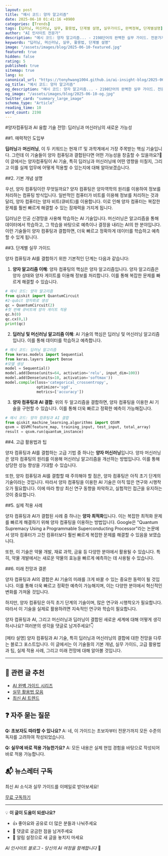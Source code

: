 ```yaml
---
layout: post
title: "예시 코드: 양자 알고리즘"
date: 2025-06-10 01:41:16 +0900
categories: [Trends]
tags: [딥러닝, 머신러닝, 실무, 활용법, 단계별 설명, 실무가이드, 완벽정복, 단계별설명]
author: "AI 인사이트 전문가"
description: "예시 코드: 양자 알고리즘... - 2198단어의 완벽한 실무 가이드. 전문가가 직접 작성한 실전 활용법과 단계별 설명으로 누구나 쉽게 따라할 수 있습니다."
keywords: "딥러닝, 머신러닝, 실무, 활용법, 단계별 설명"
image: "/assets/images/blog/2025-06-10-featured.jpg"
featured: true
hidden: false
rating: 5
published: true
sitemap: true
lang: ko
canonical_url: "https://tonyhwang1004.github.io/ai-insight-blog/2025-06-10-예시-코드-양자-알고리즘.html"
og_title: "예시 코드: 양자 알고리즘"
og_description: "예시 코드: 양자 알고리즘... - 2198단어의 완벽한 실무 가이드. 전문가가 직접 작성한 실전 활용법과 단계별 설명으로 누구나 쉽게 따라할 수 있습니다."
og_image: "/assets/images/blog/2025-06-10-og.jpg"
twitter_card: "summary_large_image"
schema_type: "Article"
reading_time: 10
word_count: 2198
---
```


#양자컴퓨팅과 AI 융합 기술 전망: 딥러닝과 머신러닝의 새로운 가능성

##1. 매력적인 도입부

**딥러닝**과 **머신러닝**, 이 두 키워드는 현재 IT 및 과학계에서 가장 주목받는 핵심 기술입니다. 그런데 이 기술들이 양자 컴퓨팅과 결합된다면 어떤 가능성을 창출할 수 있을까요?🤔 이 글에서는 양자컴퓨팅이 AI 기술, 특히 딥러닝과 머신러닝에 어떤 영향을 미칠지, 그리고 이를 실제 업무에 어떻게 적용할 수 있는지에 대해 알아보겠습니다. 

##2. 기본 개념 설명

우선, 양자 컴퓨팅이란 무엇일까요? 양자 컴퓨팅은 양자역학의 원리를 이용하여 정보를 처리하는 컴퓨팅 방식입니다. 일반적인 컴퓨터가 비트를 이용해 정보를 처리하는 것과 달리, 양자 컴퓨터는 양자 비트(큐비트)를 이용합니다. 이로 인해 양자 컴퓨터는 복잡한 문제를 훨씬 빠르게 해결할 수 있는 잠재력을 가지게 됩니다.

딥러닝은 인공 신경망을 사용해 학습하는 AI 기술입니다. 머신러닝은 알고리즘을 통해 데이터에서 학습하고, 그 학습을 바탕으로 예측이나 결정을 내리는 AI의 한 분야입니다. 이런 기술들이 양자 컴퓨팅과 결합하면, 더욱 빠르고 정확하게 데이터를 학습하고 예측할 수 있게 됩니다.

##3. 단계별 실무 가이드

양자 컴퓨팅과 AI를 결합하기 위한 기본적인 단계는 다음과 같습니다:

1. **양자 알고리즘 이해**: 양자 컴퓨팅의 핵심은 양자 알고리즘입니다. 양자 알고리즘은 양자 상태와 양자 게이트를 이용해 정보를 처리합니다. 이를 통해 복잡한 문제를 빠르게 해결할 수 있습니다.

```python
# 예시 코드: 양자 알고리즘
from qiskit import QuantumCircuit
#2-qubit 양자회로 생성
qc = QuantumCircuit(2)
#첫 번째 큐비트에 양자 게이트 적용
qc.h(0)
qc.cx(0,1)
print(qc)
```

2. **딥러닝 및 머신러닝 알고리즘 이해**: AI 기술의 핵심은 딥러닝 및 머신러닝 알고리즘입니다. 이를 통해 데이터를 학습하고 예측합니다.

```python
# 예시 코드: 딥러닝 알고리즘
from keras.models import Sequential
from keras.layers import Dense
#모델 생성
model = Sequential()
model.add(Dense(units=64, activation='relu', input_dim=100))
model.add(Dense(units=10, activation='softmax'))
model.compile(loss='categorical_crossentropy',
              optimizer='sgd',
              metrics=['accuracy'])
```

3. **양자 컴퓨팅과 AI 결합**: 위의 두 알고리즘을 결합하면, 양자 컴퓨팅을 이용한 AI 기술을 구현할 수 있습니다. 이를 통해 더욱 빠르고 정확한 예측이 가능해집니다.

```python
# 예시 코드: 양자 컴퓨팅과 AI 결합
from qiskit_machine_learning.algorithms import QSVM
qsvm = QSVM(feature_map, training_input, test_input, total_array)
result = qsvm.run(quantum_instance)
```

##4. 고급 활용법과 팁

양자 컴퓨팅과 AI를 결합하는 고급 기법 중 하나는 **양자 머신러닝**입니다. 양자 머신러닝은 양자 컴퓨팅의 원리를 이용해 머신러닝 알고리즘을 개선하는 방법입니다. 이를 통해 상당한 성능 향상을 기대할 수 있습니다.

또한, 양자 컴퓨팅과 AI를 결합할 때 주의해야 할 점은, 양자 컴퓨팅은 아직 초기 단계의 기술이라는 것입니다. 따라서 양자 컴퓨팅을 이용한 AI 기술은 아직 많은 연구와 시행착오가 필요합니다. 이에 따라 항상 최신 연구 동향을 파악하고, 실험적인 접근을 유지하는 것이 중요합니다.

##5. 실제 적용 사례

양자 컴퓨팅과 AI가 결합된 사례 중 하나는 **양자 최적화**입니다. 이는 복잡한 최적화 문제를 빠르게 해결하기 위해 양자 컴퓨팅을 이용하는 방법입니다. Google은 "Quantum Supremacy Using a Programmable Superconducting Processor"라는 논문에서 양자 컴퓨터가 고전 컴퓨터보다 훨씬 빠르게 복잡한 문제를 해결할 수 있음을 보였습니다.

또한, 이 기술은 약물 개발, 재료 과학, 금융 등 다양한 분야에서 활용될 수 있습니다. 특히, 약물 개발에서는 새로운 약물의 효능을 빠르게 예측하는 데 사용될 수 있습니다.

##6. 미래 전망과 결론

양자 컴퓨팅과 AI의 결합은 AI 기술의 미래를 크게 바꿀 수 있는 중요한 동력이 될 것입니다. 이를 통해 더욱 빠르고 정확한 예측이 가능해지며, 이는 다양한 분야에서 혁신적인 변화를 가져올 것입니다.

하지만, 양자 컴퓨팅은 아직 초기 단계의 기술이며, 많은 연구와 시행착오가 필요합니다. 따라서 이 기술을 실제로 활용하려면 지속적인 연구와 학습이 필요합니다.

양자 컴퓨팅과 AI, 그리고 머신러닝과 딥러닝이 결합된 새로운 세계에 대해 어떻게 생각하시나요? 여러분의 생각을 댓글로 남겨주세요!👇 

[메타 설명] 양자 컴퓨팅과 AI 기술, 특히 딥러닝과 머신러닝의 결합에 대한 전망을 다루는 블로그 포스트입니다. 이 글에서는 이 기술들의 기본 개념, 실무 가이드, 고급 활용법과 팁, 실제 적용 사례, 그리고 미래 전망에 대해 알아볼 것입니다.


---

## 🔗 관련 글 추천

- [AI 완벽 가이드 시리즈](/tags/완벽가이드)
- [실무 활용법 모음](/tags/실무가이드)
- [최신 AI 트렌드](/tags/트렌드분석)

## ❓ 자주 묻는 질문

**Q: 초보자도 따라할 수 있나요?**
A: 네, 이 가이드는 초보자부터 전문가까지 모든 수준의 독자를 고려하여 작성되었습니다.

**Q: 실무에 바로 적용 가능한가요?**
A: 모든 내용은 실제 현업 경험을 바탕으로 작성되어 바로 적용 가능합니다.

## 📬 뉴스레터 구독

최신 AI 소식과 실무 가이드를 이메일로 받아보세요!

[무료 구독하기](/newsletter)

---

💡 **이 글이 도움이 되셨나요?** 
- 👍 좋아요와 공유로 더 많은 분들과 나눠주세요
- 💬 댓글로 궁금한 점을 남겨주세요
- 🔔 알림 설정으로 새 글을 놓치지 마세요

*AI 인사이트 블로그 - 당신의 AI 여정을 함께합니다* 🚀
